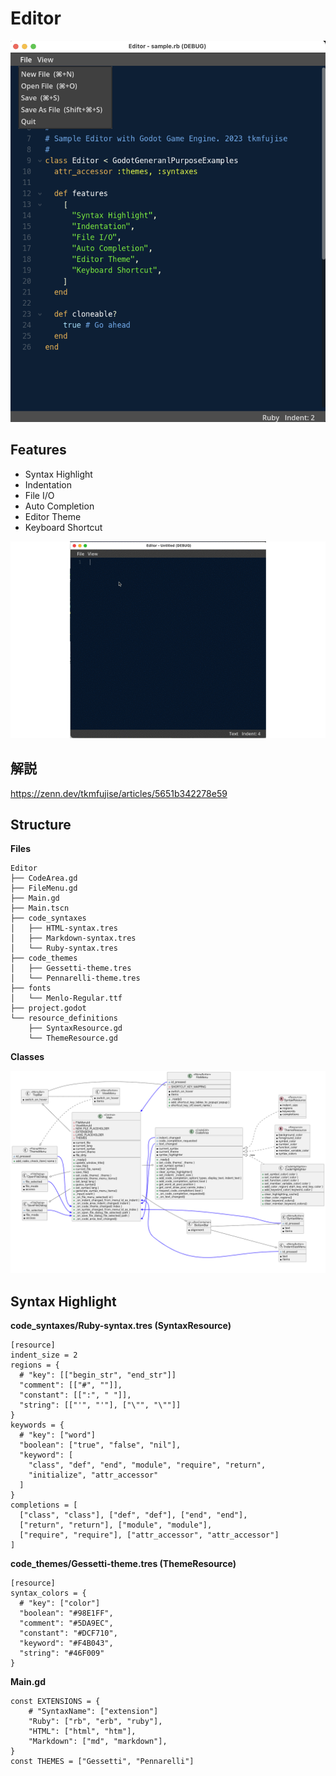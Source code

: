 # Editor

<img src="doc/Screenshot.png" width="600" alt="Screenshot">

## Features
* Syntax Highlight
* Indentation
* File I/O
* Auto Completion
* Editor Theme
* Keyboard Shortcut

![gif](doc/GodotGeneralPurposeExample_Editor.gif)


## 解説

https://zenn.dev/tkmfujise/articles/5651b342278e59


## Structure

**Files**
```
Editor
├── CodeArea.gd
├── FileMenu.gd
├── Main.gd
├── Main.tscn
├── code_syntaxes
│   ├── HTML-syntax.tres
│   ├── Markdown-syntax.tres
│   └── Ruby-syntax.tres
├── code_themes
│   ├── Gessetti-theme.tres
│   └── Pennarelli-theme.tres
├── fonts
│   └── Menlo-Regular.ttf
├── project.godot
└── resource_definitions
    ├── SyntaxResource.gd
    └── ThemeResource.gd
```

**Classes**

<img src="doc/ClassDiagram.png" alt="ClassDiagram">


## Syntax Highlight

**code_syntaxes/Ruby-syntax.tres (SyntaxResource)**
```
[resource]
indent_size = 2
regions = {
  # "key": [["begin_str", "end_str"]]
  "comment": [["#", ""]],
  "constant": [[":", " "]],
  "string": [["'", "'"], ["\"", "\""]]
}
keywords = {
  # "key": ["word"]
  "boolean": ["true", "false", "nil"],
  "keyword": [
    "class", "def", "end", "module", "require", "return",
    "initialize", "attr_accessor"
  ]
}
completions = [
  ["class", "class"], ["def", "def"], ["end", "end"], 
  ["return", "return"], ["module", "module"], 
  ["require", "require"], ["attr_accessor", "attr_accessor"]
]
```

**code_themes/Gessetti-theme.tres (ThemeResource)**
```
[resource]
syntax_colors = {
  # "key": ["color"]
  "boolean": "#98E1FF",
  "comment": "#5DA9EC",
  "constant": "#DCF710",
  "keyword": "#F4B043",
  "string": "#46F009"
}
```

**Main.gd**
```
const EXTENSIONS = {
    # "SyntaxName": ["extension"]
    "Ruby": ["rb", "erb", "ruby"],
    "HTML": ["html", "htm"],
    "Markdown": ["md", "markdown"],
}
const THEMES = ["Gessetti", "Pennarelli"]
```